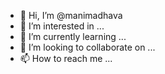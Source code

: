 - 👋 Hi, I’m @manimadhava
- 👀 I’m interested in ...
- 🌱 I’m currently learning ...
- 💞️ I’m looking to collaborate on ...
- 📫 How to reach me ...

<!---
manimadhava/manimadhava is a ✨ special ✨ repository because its `README.md` (this file) appears on your GitHub profile.
You can click the Preview link to take a look at your changes.
--->
